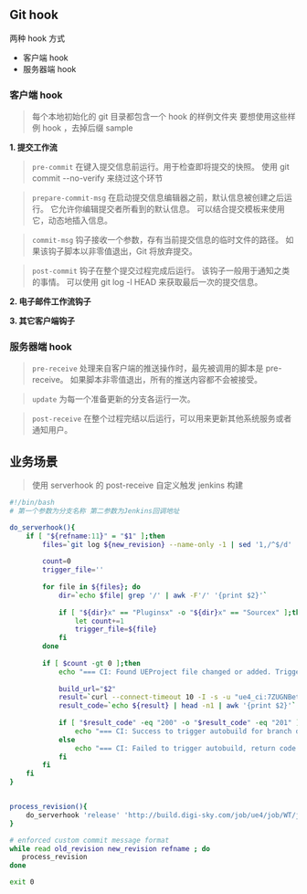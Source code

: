 ## Git hook
两种 hook 方式
+ 客户端 hook
+ 服务器端 hook

### 客户端 hook
> 每个本地初始化的 git 目录都包含一个 hook 的样例文件夹
> 要想使用这些样例 hook ，去掉后缀 sample

**1. 提交工作流**
> `pre-commit`
> 在键入提交信息前运行。用于检查即将提交的快照。
> 使用 git commit --no-verify 来绕过这个环节

> `prepare-commit-msg`
> 在启动提交信息编辑器之前，默认信息被创建之后运行。
> 它允许你编辑提交者所看到的默认信息。
> 可以结合提交模板来使用它，动态地插入信息。

> `commit-msg` 
> 钩子接收一个参数，存有当前提交信息的临时文件的路径。
> 如果该钩子脚本以非零值退出，Git 将放弃提交。

> `post-commit`
> 钩子在整个提交过程完成后运行。
> 该钩子一般用于通知之类的事情。
> 可以使用 git log -l HEAD 来获取最后一次的提交信息。

**2. 电子邮件工作流钩子**

**3. 其它客户端钩子**

### 服务器端 hook
> `pre-receive`
> 处理来自客户端的推送操作时，最先被调用的脚本是 pre-receive。
> 如果脚本非零值退出，所有的推送内容都不会被接受。

> `update`
> 为每一个准备更新的分支各运行一次。

> `post-receive`
> 在整个过程完结以后运行，可以用来更新其他系统服务或者通知用户。


## 业务场景
> 使用 serverhook 的 post-receive 自定义触发 jenkins 构建

```sh
#!/bin/bash
# 第一个参数为分支名称 第二参数为Jenkins回调地址

do_serverhook(){
    if [ "${refname:11}" = "$1" ];then
        files=`git log ${new_revision} --name-only -1 | sed '1,/^$/d' | sed '1,/^$/d'`
        
        count=0
        trigger_file=''
        
        for file in ${files}; do
            dir=`echo $file| grep '/' | awk -F'/' '{print $2}'`
        
            if [ "${dir}x" == "Pluginsx" -o "${dir}x" == "Sourcex" ];then
                let count+=1
                trigger_file=${file}
            fi
        done
        
        if [ $count -gt 0 ];then
            echo "=== CI: Found UEProject file changed or added. Trigger file is ${trigger_file} ==="
        
            build_url="$2"
            result=`curl --connect-timeout 10 -I -s -u "ue4_ci:7ZUGNBetfm2b" ${build_url}`
            result_code=`echo ${result} | head -n1 | awk '{print $2}'`
        
            if [ "$result_code" -eq "200" -o "$result_code" -eq "201" ];then
                echo "=== CI: Success to trigger autobuild for branch dev, return code from jenkins is ${result_code} ==="
            else
                echo "=== CI: Failed to trigger autobuild, return code from jenkins is ${result_code} ==="
            fi
        fi
    fi
}


process_revision(){
    do_serverhook 'release' 'http://build.digi-sky.com/job/ue4/job/WT/job/DSGame/job/DSGame-release/build?token=serverhook'
}

# enforced custom commit message format
while read old_revision new_revision refname ; do
   process_revision
done

exit 0
```
